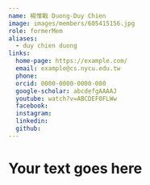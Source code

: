 ```yaml
---
name: 楊惟戰 Duong-Duy Chien 
image: images/members/605415156.jpg 
role: formerMem
aliases:
  - duy chien duong
links:
  home-page: https://example.com/
  email: example@cs.nycu.edu.tw
  phone: 
  orcid: 0000-0000-0000-000
  google-scholar: abcdefgAAAAJ
  youtube: watch?v=ABCDEF0FLWw
  facebook:
  instagram:
  linkedin:
  github:
---
```

# Your text goes here
